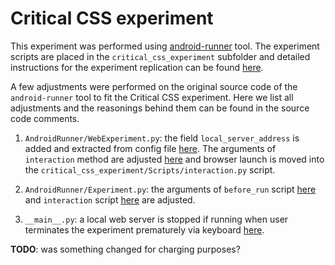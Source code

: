 # Critical CSS experiment

This experiment was performed using [android-runner](https://github.com/S2-group/android-runner) tool. The experiment scripts are placed in the `critical_css_experiment` subfolder and detailed instructions for the experiment replication can be found [here](https://github.com/minana96/green-lab/blob/repo-organize/android_runner/critical_css_experiment/README.md).

A few adjustments were performed on the original source code of the `android-runner` tool to fit the Critical CSS experiment. Here we list all adjustments and the reasonings behind them can be found in the source code comments.

1. `AndroidRunner/WebExperiment.py`: the field `local_server_address` is added and extracted from config file [here](https://github.com/minana96/green-lab/blob/repo-organize/android_runner/AndroidRunner/WebExperiment.py#L20). The arguments of `interaction` method are adjusted [here](https://github.com/minana96/green-lab/blob/repo-organize/android_runner/AndroidRunner/WebExperiment.py#L70) and browser launch is moved into the `critical_css_experiment/Scripts/interaction.py` script. 

2. `AndroidRunner/Experiment.py`: the arguments of `before_run` script [here](https://github.com/minana96/green-lab/blob/repo-organize/android_runner/AndroidRunner/Experiment.py#L197) and `interaction` script [here](https://github.com/minana96/green-lab/blob/repo-organize/android_runner/AndroidRunner/Experiment.py#L209) are adjusted. 

3. `__main__.py`: a local web server is stopped if running when user terminates the experiment prematurely via keyboard [here](https://github.com/minana96/green-lab/blob/repo-organize/android_runner/__main__.py#L36).

**TODO**: was something changed for charging purposes? 

